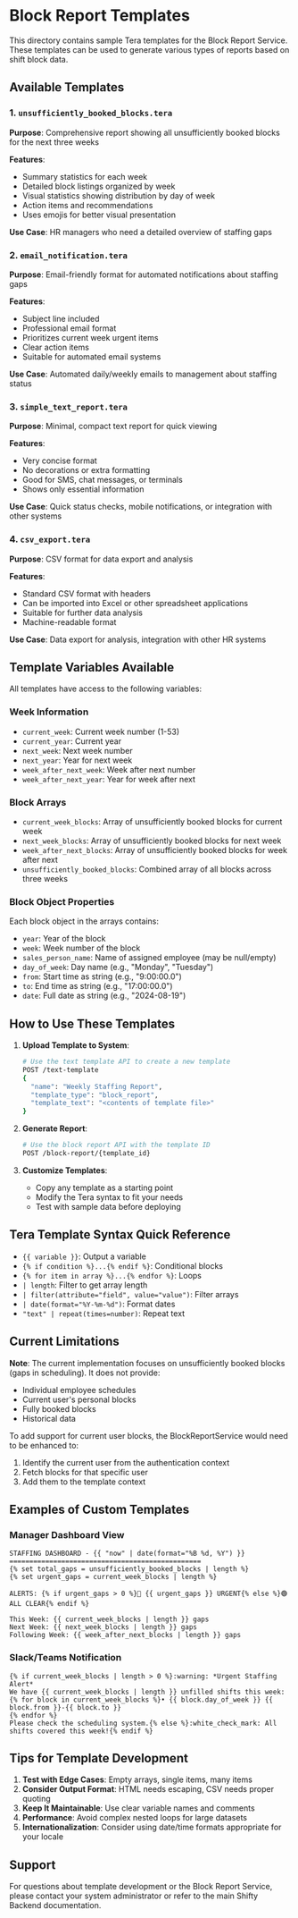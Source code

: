 # Block Report Templates

This directory contains sample Tera templates for the Block Report Service. These templates can be used to generate various types of reports based on shift block data.

## Available Templates

### 1. `unsufficiently_booked_blocks.tera`
**Purpose**: Comprehensive report showing all unsufficiently booked blocks for the next three weeks

**Features**:
- Summary statistics for each week
- Detailed block listings organized by week
- Visual statistics showing distribution by day of week
- Action items and recommendations
- Uses emojis for better visual presentation

**Use Case**: HR managers who need a detailed overview of staffing gaps

### 2. `email_notification.tera`
**Purpose**: Email-friendly format for automated notifications about staffing gaps

**Features**:
- Subject line included
- Professional email format
- Prioritizes current week urgent items
- Clear action items
- Suitable for automated email systems

**Use Case**: Automated daily/weekly emails to management about staffing status

### 3. `simple_text_report.tera`
**Purpose**: Minimal, compact text report for quick viewing

**Features**:
- Very concise format
- No decorations or extra formatting
- Good for SMS, chat messages, or terminals
- Shows only essential information

**Use Case**: Quick status checks, mobile notifications, or integration with other systems

### 4. `csv_export.tera`
**Purpose**: CSV format for data export and analysis

**Features**:
- Standard CSV format with headers
- Can be imported into Excel or other spreadsheet applications
- Suitable for further data analysis
- Machine-readable format

**Use Case**: Data export for analysis, integration with other HR systems

## Template Variables Available

All templates have access to the following variables:

### Week Information
- `current_week`: Current week number (1-53)
- `current_year`: Current year
- `next_week`: Next week number
- `next_year`: Year for next week
- `week_after_next_week`: Week after next number
- `week_after_next_year`: Year for week after next

### Block Arrays
- `current_week_blocks`: Array of unsufficiently booked blocks for current week
- `next_week_blocks`: Array of unsufficiently booked blocks for next week
- `week_after_next_blocks`: Array of unsufficiently booked blocks for week after next
- `unsufficiently_booked_blocks`: Combined array of all blocks across three weeks

### Block Object Properties
Each block object in the arrays contains:
- `year`: Year of the block
- `week`: Week number of the block
- `sales_person_name`: Name of assigned employee (may be null/empty)
- `day_of_week`: Day name (e.g., "Monday", "Tuesday")
- `from`: Start time as string (e.g., "9:00:00.0")
- `to`: End time as string (e.g., "17:00:00.0")
- `date`: Full date as string (e.g., "2024-08-19")

## How to Use These Templates

1. **Upload Template to System**:
   ```bash
   # Use the text template API to create a new template
   POST /text-template
   {
     "name": "Weekly Staffing Report",
     "template_type": "block_report",
     "template_text": "<contents of template file>"
   }
   ```

2. **Generate Report**:
   ```bash
   # Use the block report API with the template ID
   POST /block-report/{template_id}
   ```

3. **Customize Templates**:
   - Copy any template as a starting point
   - Modify the Tera syntax to fit your needs
   - Test with sample data before deploying

## Tera Template Syntax Quick Reference

- `{{ variable }}`: Output a variable
- `{% if condition %}...{% endif %}`: Conditional blocks
- `{% for item in array %}...{% endfor %}`: Loops
- `| length`: Filter to get array length
- `| filter(attribute="field", value="value")`: Filter arrays
- `| date(format="%Y-%m-%d")`: Format dates
- `"text" | repeat(times=number)`: Repeat text

## Current Limitations

**Note**: The current implementation focuses on unsufficiently booked blocks (gaps in scheduling). It does not provide:
- Individual employee schedules
- Current user's personal blocks
- Fully booked blocks
- Historical data

To add support for current user blocks, the BlockReportService would need to be enhanced to:
1. Identify the current user from the authentication context
2. Fetch blocks for that specific user
3. Add them to the template context

## Examples of Custom Templates

### Manager Dashboard View
```tera
STAFFING DASHBOARD - {{ "now" | date(format="%B %d, %Y") }}
================================================
{% set total_gaps = unsufficiently_booked_blocks | length %}
{% set urgent_gaps = current_week_blocks | length %}

ALERTS: {% if urgent_gaps > 0 %}🔴 {{ urgent_gaps }} URGENT{% else %}🟢 ALL CLEAR{% endif %}

This Week: {{ current_week_blocks | length }} gaps
Next Week: {{ next_week_blocks | length }} gaps  
Following Week: {{ week_after_next_blocks | length }} gaps
```

### Slack/Teams Notification
```tera
{% if current_week_blocks | length > 0 %}:warning: *Urgent Staffing Alert*
We have {{ current_week_blocks | length }} unfilled shifts this week:
{% for block in current_week_blocks %}• {{ block.day_of_week }} {{ block.from }}-{{ block.to }}
{% endfor %}
Please check the scheduling system.{% else %}:white_check_mark: All shifts covered this week!{% endif %}
```

## Tips for Template Development

1. **Test with Edge Cases**: Empty arrays, single items, many items
2. **Consider Output Format**: HTML needs escaping, CSV needs proper quoting
3. **Keep It Maintainable**: Use clear variable names and comments
4. **Performance**: Avoid complex nested loops for large datasets
5. **Internationalization**: Consider using date/time formats appropriate for your locale

## Support

For questions about template development or the Block Report Service, please contact your system administrator or refer to the main Shifty Backend documentation.